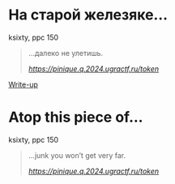 # На старой железяке…

ksixty, ppc 150

> …далеко не улетишь.
>
> *https://pinique.q.2024.ugractf.ru/token*

[Write-up](WRITEUP.md)

# Atop this piece of...

ksixty, ppc 150

> …junk you won’t get very far.
>
> *https://pinique.q.2024.ugractf.ru/token*
